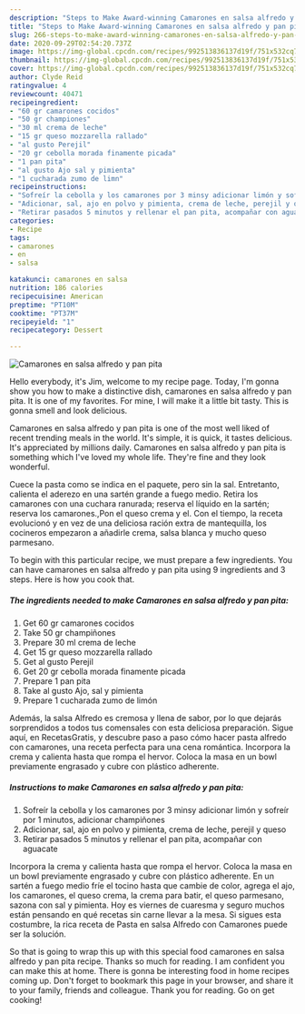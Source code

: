 ```yaml
---
description: "Steps to Make Award-winning Camarones en salsa alfredo y pan pita"
title: "Steps to Make Award-winning Camarones en salsa alfredo y pan pita"
slug: 266-steps-to-make-award-winning-camarones-en-salsa-alfredo-y-pan-pita
date: 2020-09-29T02:54:20.737Z
image: https://img-global.cpcdn.com/recipes/992513836137d19f/751x532cq70/camarones-en-salsa-alfredo-y-pan-pita-foto-principal.jpg
thumbnail: https://img-global.cpcdn.com/recipes/992513836137d19f/751x532cq70/camarones-en-salsa-alfredo-y-pan-pita-foto-principal.jpg
cover: https://img-global.cpcdn.com/recipes/992513836137d19f/751x532cq70/camarones-en-salsa-alfredo-y-pan-pita-foto-principal.jpg
author: Clyde Reid
ratingvalue: 4
reviewcount: 40471
recipeingredient:
- "60 gr camarones cocidos"
- "50 gr championes"
- "30 ml crema de leche"
- "15 gr queso mozzarella rallado"
- "al gusto Perejil"
- "20 gr cebolla morada finamente picada"
- "1 pan pita"
- "al gusto Ajo sal y pimienta"
- "1 cucharada zumo de limn"
recipeinstructions:
- "Sofreír la cebolla y los camarones por 3 minsy adicionar limón y sofreír por 1 minutos, adicionar champiñones"
- "Adicionar, sal, ajo en polvo y pimienta, crema de leche, perejil y queso"
- "Retirar pasados 5 minutos y rellenar el pan pita, acompañar con aguacate"
categories:
- Recipe
tags:
- camarones
- en
- salsa

katakunci: camarones en salsa 
nutrition: 186 calories
recipecuisine: American
preptime: "PT10M"
cooktime: "PT37M"
recipeyield: "1"
recipecategory: Dessert

---
```



![Camarones en salsa alfredo y pan pita](https://img-global.cpcdn.com/recipes/992513836137d19f/751x532cq70/camarones-en-salsa-alfredo-y-pan-pita-foto-principal.jpg)

Hello everybody, it's Jim, welcome to my recipe page. Today, I'm gonna show you how to make a distinctive dish, camarones en salsa alfredo y pan pita. It is one of my favorites. For mine, I will make it a little bit tasty. This is gonna smell and look delicious.

Camarones en salsa alfredo y pan pita is one of the most well liked of recent trending meals in the world. It's simple, it is quick, it tastes delicious. It's appreciated by millions daily. Camarones en salsa alfredo y pan pita is something which I've loved my whole life. They're fine and they look wonderful.

Cuece la pasta como se indica en el paquete, pero sin la sal. Entretanto, calienta el aderezo en una sartén grande a fuego medio. Retira los camarones con una cuchara ranurada; reserva el líquido en la sartén; reserva los camarones.,Pon el queso crema y el. Con el tiempo, la receta evolucionó y en vez de una deliciosa ración extra de mantequilla, los cocineros empezaron a añadirle crema, salsa blanca y mucho queso parmesano.


To begin with this particular recipe, we must prepare a few ingredients. You can have camarones en salsa alfredo y pan pita using 9 ingredients and 3 steps. Here is how you cook that.

<!--inarticleads1-->

##### The ingredients needed to make Camarones en salsa alfredo y pan pita:

1. Get 60 gr camarones cocidos
1. Take 50 gr champiñones
1. Prepare 30 ml crema de leche
1. Get 15 gr queso mozzarella rallado
1. Get al gusto Perejil
1. Get 20 gr cebolla morada finamente picada
1. Prepare 1 pan pita
1. Take al gusto Ajo, sal y pimienta
1. Prepare 1 cucharada zumo de limón


Además, la salsa Alfredo es cremosa y llena de sabor, por lo que dejarás sorprendidos a todos tus comensales con esta deliciosa preparación. Sigue aquí, en RecetasGratis, y descubre paso a paso cómo hacer pasta alfredo con camarones, una receta perfecta para una cena romántica. Incorpora la crema y calienta hasta que rompa el hervor. Coloca la masa en un bowl previamente engrasado y cubre con plástico adherente. 

<!--inarticleads2-->

##### Instructions to make Camarones en salsa alfredo y pan pita:

1. Sofreír la cebolla y los camarones por 3 minsy adicionar limón y sofreír por 1 minutos, adicionar champiñones
1. Adicionar, sal, ajo en polvo y pimienta, crema de leche, perejil y queso
1. Retirar pasados 5 minutos y rellenar el pan pita, acompañar con aguacate


Incorpora la crema y calienta hasta que rompa el hervor. Coloca la masa en un bowl previamente engrasado y cubre con plástico adherente. En un sartén a fuego medio fríe el tocino hasta que cambie de color, agrega el ajo, los camarones, el queso crema, la crema para batir, el queso parmesano, sazona con sal y pimienta. Hoy es viernes de cuaresma y seguro muchos están pensando en qué recetas sin carne llevar a la mesa. Si sigues esta costumbre, la rica receta de Pasta en salsa Alfredo con Camarones puede ser la solución. 

So that is going to wrap this up with this special food camarones en salsa alfredo y pan pita recipe. Thanks so much for reading. I am confident you can make this at home. There is gonna be interesting food in home recipes coming up. Don't forget to bookmark this page in your browser, and share it to your family, friends and colleague. Thank you for reading. Go on get cooking!
